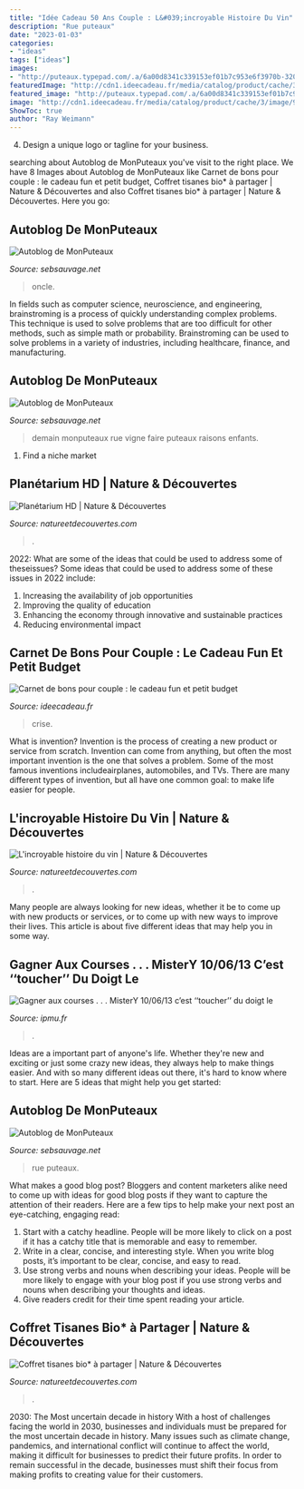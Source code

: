 ```yaml
---
title: "Idée Cadeau 50 Ans Couple : L&#039;incroyable Histoire Du Vin"
description: "Rue puteaux"
date: "2023-01-03"
categories:
- "ideas"
tags: ["ideas"]
images:
- "http://puteaux.typepad.com/.a/6a00d8341c339153ef01b7c953e6f3970b-320wi"
featuredImage: "http://cdn1.ideecadeau.fr/media/catalog/product/cache/3/image/9df78eab33525d08d6e5fb8d27136e95/c/a/carnet-de-bons-pour-les-couples-en-temps-de-crise-ideecadeau-fr_6529-448df20f.jpg"
featured_image: "http://puteaux.typepad.com/.a/6a00d8341c339153ef01b7c91b0a10970b-500wi"
image: "http://cdn1.ideecadeau.fr/media/catalog/product/cache/3/image/9df78eab33525d08d6e5fb8d27136e95/c/a/carnet-de-bons-pour-les-couples-en-temps-de-crise-ideecadeau-fr_6529-448df20f.jpg"
ShowToc: true
author: "Ray Weimann"
---
```



4. Design a unique logo or tagline for your business.

	

		
searching about Autoblog de MonPuteaux you've visit to the right place. We have 8 Images about Autoblog de MonPuteaux like Carnet de bons pour couple : le cadeau fun et petit budget, Coffret tisanes bio* à partager | Nature &amp; Découvertes and also Coffret tisanes bio* à partager | Nature &amp; Découvertes. Here you go:
		
    
## Autoblog De MonPuteaux

<img loading=lazy src="http://puteaux.typepad.com/.a/6a00d8341c339153ef01b7c953e6f3970b-320wi" onerror="this.onerror=null;this.src='https://tse4.mm.bing.net/th?id=OIP.ARHs5jNTjome997-qP4rIQAAAA&amp;pid=15.1';" alt="Autoblog de MonPuteaux">

_Source: sebsauvage.net_

>oncle. 

	

In fields such as computer science, neuroscience, and engineering, brainstroming is a process of quickly understanding complex problems. This technique is used to solve problems that are too difficult for other methods, such as simple math or probability. Brainstroming can be used to solve problems in a variety of industries, including healthcare, finance, and manufacturing.

    
## Autoblog De MonPuteaux

<img loading=lazy src="http://puteaux.typepad.com/.a/6a00d8341c339153ef01b8d2d4ef4a970c-500wi" onerror="this.onerror=null;this.src='https://tse3.mm.bing.net/th?id=OIP.4lYT-Slkb0SVwsVEAF1OOwHaFh&amp;pid=15.1';" alt="Autoblog de MonPuteaux">

_Source: sebsauvage.net_

>demain monputeaux rue vigne faire puteaux raisons enfants. 

	

1. Find a niche market 

    
## Planétarium HD | Nature &amp; Découvertes

<img loading=lazy src="https://cache.natureetdecouvertes.com/Medias/Images/Articles/42003320/690" onerror="this.onerror=null;this.src='https://tse2.mm.bing.net/th?id=OIP.YeZOWTgfV7D17sALNBiSVwHaHa&amp;pid=15.1';" alt="Planétarium HD | Nature &amp; Découvertes">

_Source: natureetdecouvertes.com_

>. 

	

2022: What are some of the ideas that could be used to address some of theseissues?
Some ideas that could be used to address some of these issues in 2022 include: 
1. Increasing the availability of job opportunities 
2. Improving the quality of education 
3. Enhancing the economy through innovative and sustainable practices 
4. Reducing environmental impact 

    
## Carnet De Bons Pour Couple : Le Cadeau Fun Et Petit Budget

<img loading=lazy src="http://cdn1.ideecadeau.fr/media/catalog/product/cache/3/image/9df78eab33525d08d6e5fb8d27136e95/c/a/carnet-de-bons-pour-les-couples-en-temps-de-crise-ideecadeau-fr_6529-448df20f.jpg" onerror="this.onerror=null;this.src='https://tse4.mm.bing.net/th?id=OIP.9lXNO57bnSchXY4ArdF-qQHaE6&amp;pid=15.1';" alt="Carnet de bons pour couple : le cadeau fun et petit budget">

_Source: ideecadeau.fr_

>crise. 

	

What is invention?
Invention is the process of creating a new product or service from scratch. Invention can come from anything, but often the most important invention is the one that solves a problem. Some of the most famous inventions includeairplanes, automobiles, and TVs. There are many different types of invention, but all have one common goal: to make life easier for people.

    
## L&#039;incroyable Histoire Du Vin | Nature &amp; Découvertes

<img loading=lazy src="https://cache.natureetdecouvertes.com/Medias/Images/Articles/10244850/690" onerror="this.onerror=null;this.src='https://tse3.mm.bing.net/th?id=OIP.4ZNoRHIpCIoCZj8_1Ew5swHaHa&amp;pid=15.1';" alt="L&#039;incroyable histoire du vin | Nature &amp; Découvertes">

_Source: natureetdecouvertes.com_

>. 

	

Many people are always looking for new ideas, whether it be to come up with new products or services, or to come up with new ways to improve their lives. This article is about five different ideas that may help you in some way.

    
## Gagner Aux Courses . . . MisterY 10/06/13 C’est ‘‘toucher’’ Du Doigt Le

<img loading=lazy src="http://ipmu.fr/iPMU/GAGNER_aux_Courses_files/droppedImage_11.jpg" onerror="this.onerror=null;this.src='https://tse4.mm.bing.net/th?id=OIP.AxY-vBMrlu0XN_mimcFO3gHaEL&amp;pid=15.1';" alt="Gagner aux courses . . . MisterY 10/06/13 c’est ‘‘toucher’’ du doigt le">

_Source: ipmu.fr_

>. 

	

Ideas are a important part of anyone's life. Whether they're new and exciting or just some crazy new ideas, they always help to make things easier. And with so many different ideas out there, it's hard to know where to start. Here are 5 ideas that might help you get started: 

    
## Autoblog De MonPuteaux

<img loading=lazy src="http://puteaux.typepad.com/.a/6a00d8341c339153ef01b7c91b0a10970b-500wi" onerror="this.onerror=null;this.src='https://tse3.mm.bing.net/th?id=OIP.Abe-WXHEOVGDAHL4TAxh4gHaFj&amp;pid=15.1';" alt="Autoblog de MonPuteaux">

_Source: sebsauvage.net_

>rue puteaux. 

	

What makes a good blog post?
Bloggers and content marketers alike need to come up with ideas for good blog posts if they want to capture the attention of their readers. Here are a few tips to help make your next post an eye-catching, engaging read: 
1. Start with a catchy headline. People will be more likely to click on a post if it has a catchy title that is memorable and easy to remember.
2. Write in a clear, concise, and interesting style. When you write blog posts, it’s important to be clear, concise, and easy to read.
3. Use strong verbs and nouns when describing your ideas. People will be more likely to engage with your blog post if you use strong verbs and nouns when describing your thoughts and ideas.
4. Give readers credit for their time spent reading your article.

    
## Coffret Tisanes Bio* à Partager | Nature &amp; Découvertes

<img loading=lazy src="https://cache.natureetdecouvertes.com/Medias/Images/Articles/15129100/690" onerror="this.onerror=null;this.src='https://tse3.mm.bing.net/th?id=OIP.slbLk2_IVycagZrKSgthZgHaHa&amp;pid=15.1';" alt="Coffret tisanes bio* à partager | Nature &amp; Découvertes">

_Source: natureetdecouvertes.com_

>. 

	

2030: The Most uncertain decade in history
With a host of challenges facing the world in 2030, businesses and individuals must be prepared for the most uncertain decade in history. Many issues such as climate change, pandemics, and international conflict will continue to affect the world, making it difficult for businesses to predict their future profits. In order to remain successful in the decade, businesses must shift their focus from making profits to creating value for their customers.

